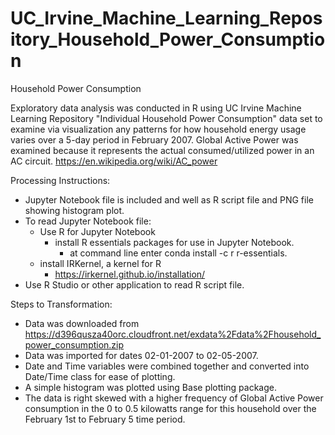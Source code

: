 # UC_Irvine_Machine_Learning_Repository_Household_Power_Consumption
Household Power Consumption

Exploratory data analysis was conducted in R using UC Irvine Machine Learning Repository "Individual Household Power Consumption" data set to examine via visualization any patterns for how household energy usage varies over a 5-day period in February 2007. Global Active Power was examined because it represents the actual consumed/utilized power in an AC circuit. https://en.wikipedia.org/wiki/AC_power


Processing Instructions:
- Jupyter Notebook file is included and well as R script file and PNG file showing histogram plot.
- To read Jupyter Notebook file:
  - Use R for Jupyter Notebook
    - install R essentials packages for use in Jupyter Notebook.
      - at command line enter  conda install -c r r-essentials.
  - install IRKernel, a kernel for R 
    - https://irkernel.github.io/installation/
- Use R Studio or other application to read R script file.

Steps to Transformation:
- Data was downloaded from https://d396qusza40orc.cloudfront.net/exdata%2Fdata%2Fhousehold_power_consumption.zip
- Data was imported for dates 02-01-2007 to 02-05-2007.
- Date and Time variables were combined together and converted into Date/Time class for ease of plotting.
- A simple histogram was plotted using Base plotting package.
- The data is right skewed with a higher frequency of Global Active Power consumption in the 0 to 0.5 kilowatts range for this household over the February 1st to February 5 time period.
